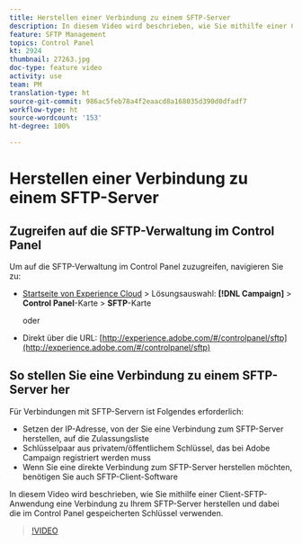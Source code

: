 ```yaml
---
title: Herstellen einer Verbindung zu einem SFTP-Server
description: In diesem Video wird beschrieben, wie Sie mithilfe einer Client-SFTP-Anwendung eine Verbindung zu Ihrem SFTP-Server herstellen und dabei die im Control Panel gespeicherten Schlüssel verwenden.
feature: SFTP Management
topics: Control Panel
kt: 2924
thumbnail: 27263.jpg
doc-type: feature video
activity: use
team: PM
translation-type: ht
source-git-commit: 986ac5feb78a4f2eaacd8a168035d390d0dfadf7
workflow-type: ht
source-wordcount: '153'
ht-degree: 100%

---
```



# Herstellen einer Verbindung zu einem SFTP-Server

## Zugreifen auf die SFTP-Verwaltung im Control Panel

Um auf die SFTP-Verwaltung im Control Panel zuzugreifen, navigieren Sie zu:

* [Startseite von Experience Cloud](https://experience.adobe.com/#/home) > Lösungsauswahl: **[!DNL Campaign]** > **Control Panel**-Karte > **SFTP**-Karte

   oder
* Direkt über die URL: [http://experience.adobe.com/#/controlpanel/sftp](http://experience.adobe.com/#/controlpanel/sftp)

## So stellen Sie eine Verbindung zu einem SFTP-Server her

Für Verbindungen mit SFTP-Servern ist Folgendes erforderlich:

* Setzen der IP-Adresse, von der Sie eine Verbindung zum SFTP-Server herstellen, auf die Zulassungsliste
* Schlüsselpaar aus privatem/öffentlichem Schlüssel, das bei Adobe Campaign registriert werden muss
* Wenn Sie eine direkte Verbindung zum SFTP-Server herstellen möchten, benötigen Sie auch SFTP-Client-Software

In diesem Video wird beschrieben, wie Sie mithilfe einer Client-SFTP-Anwendung eine Verbindung zu Ihrem SFTP-Server herstellen und dabei die im Control Panel gespeicherten Schlüssel verwenden.

>[!VIDEO](https://video.tv.adobe.com/v/27263?quality=12&captions=ger)
